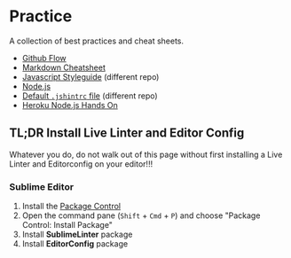 # Practice

A collection of best practices and cheat sheets.

* [Github Flow](https://github.com/thanpolas/Practice/blob/master/Git-Flow.md)
* [Markdown Cheatsheet](https://github.com/thanpolas/Practice/blob/master/Markdown-Cheatsheet.md)
* [Javascript Styleguide](https://github.com/thanpolas/javascript#javascript-style-guide-) (different repo)
* [Node.js](https://github.com/thanpolas/Practice/blob/master/Node.js.md)
* [Default `.jshintrc` file](https://github.com/thanpolas/javascript/blob/master/maintainability.md) (different repo)
* [Heroku Node.js Hands On](https://github.com/thanpolas/Practice/blob/master/Heroku-Handson.md)


## TL;DR Install Live Linter and Editor Config

Whatever you do, do not walk out of this page without first installing a Live Linter and Editorconfig on your editor!!!

### Sublime Editor

1. Install the [Package Control](https://sublime.wbond.net/installation)
1. Open the command pane (`Shift` + `Cmd` + `P`) and choose "Package Control: Install Package"
1. Install **SublimeLinter** package
1. Install **EditorConfig** package
